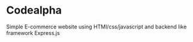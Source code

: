 # Codealpha
Simple E-commerce website using HTMl/css/javascript and backend like framework Express.js 
